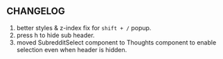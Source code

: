 ## CHANGELOG

1. better styles & z-index fix for `shift + /` popup.
2. press h to hide sub header.
3. moved SubredditSelect component to Thoughts component to enable selection even when header is hidden.
